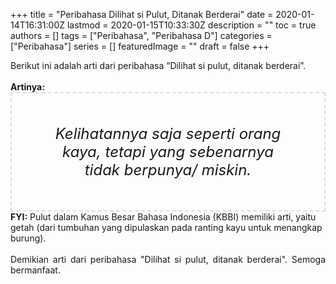 +++
title = "Peribahasa Dilihat si Pulut, Ditanak Berderai"
date = 2020-01-14T16:31:00Z
lastmod = 2020-01-15T10:33:30Z
description = ""
toc = true
authors = []
tags = ["Peribahasa", "Peribahasa D"]
categories = ["Peribahasa"]
series = []
featuredImage = ""
draft = false
+++

<div dir="ltr" style="text-align: left;" trbidi="on"><div style="text-align: justify;">Berikut ini adalah arti dari peribahasa “Dilihat si pulut, ditanak berderai”.</div><br /><div style="text-align: justify;"><b>Artinya:</b></div><div style="border: 2px dashed #ddd; font-size: 24px; height: auto; margin: 0 auto; padding: 50px; text-align: center; width: auto;"><i>Kelihatannya saja seperti orang kaya, tetapi yang sebenarnya tidak berpunya/ miskin.</i></div><b>FYI:</b> Pulut dalam Kamus Besar Bahasa Indonesia (KBBI) memiliki arti, yaitu getah (dari tumbuhan yang dipulaskan pada ranting kayu untuk menangkap burung).<br /><br /><div style="text-align: justify;">Demikian arti dari peribahasa "Dilihat si pulut, ditanak berderai". Semoga bermanfaat.</div></div>
